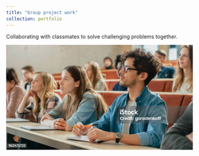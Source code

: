 ```yaml
---
title: "Group project work"
collection: portfolio
---
```


Collaborating with classmates to solve challenging problems together.

![Group project work](/images/portfolio1.png)